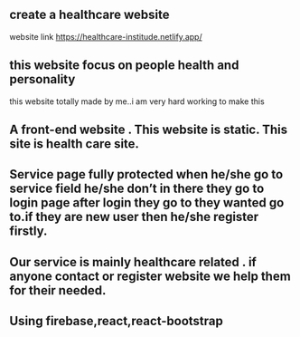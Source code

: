 ## create a healthcare website
website link https://healthcare-institude.netlify.app/
## this website focus on people health and personality
this website totally made by me..i am very hard working to make this

## A front-end website . This website is static. This site is health care site.

##  Service page fully protected when he/she go to service field he/she don’t in there they go to login page after login they go to they wanted go to.if they are new user then he/she register firstly.

## Our service is mainly healthcare related . if anyone contact or register website we help them for their needed.

## Using firebase,react,react-bootstrap